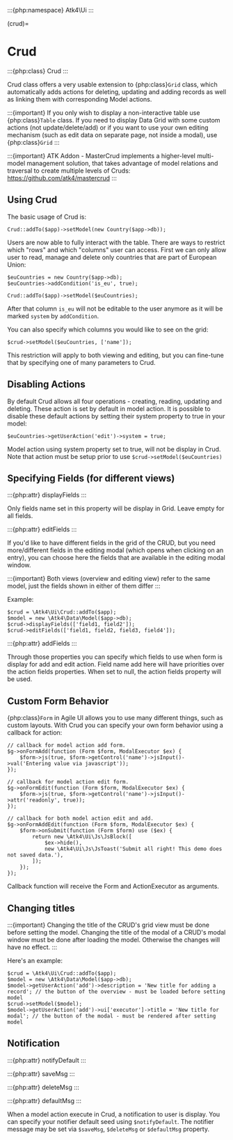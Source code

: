 :::{php:namespace} Atk4\Ui
:::

(crud)=

# Crud

:::{php:class} Crud
:::

Crud class offers a very usable extension to {php:class}`Grid` class, which automatically adds actions for deleting,
updating and adding records as well as linking them with corresponding Model actions.

:::{important}
If you only wish to display a non-interactive table use {php:class}`Table` class. If you need to
display Data Grid with some custom actions (not update/delete/add) or if you want to use your own editing
mechanism (such as edit data on separate page, not inside a modal), use {php:class}`Grid`
:::

:::{important}
ATK Addon - MasterCrud implements a higher-level multi-model management solution, that takes
advantage of model relations and traversal to create multiple levels of Cruds: https://github.com/atk4/mastercrud
:::

## Using Crud

The basic usage of Crud is:

```
Crud::addTo($app)->setModel(new Country($app->db));
```

Users are now able to fully interact with the table. There are ways to restrict which "rows" and which "columns" user
can access. First we can only allow user to read, manage and delete only countries that are part of European Union:

```
$euCountries = new Country($app->db);
$euCountries->addCondition('is_eu', true);

Crud::addTo($app)->setModel($euCountries);
```

After that column `is_eu` will not be editable to the user anymore as it will be marked `system` by `addCondition`.

You can also specify which columns you would like to see on the grid:

```
$crud->setModel($euCountries, ['name']);
```

This restriction will apply to both viewing and editing, but you can fine-tune that by specifying one of many
parameters to Crud.

## Disabling Actions

By default Crud allows all four operations - creating, reading, updating and deleting. These action is set by default in model
action. It is possible to disable these default actions by setting their system property to true in your model:

```
$euCountries->getUserAction('edit')->system = true;
```

Model action using system property set to true, will not be display in Crud. Note that action must be setup prior to use
`$crud->setModel($euCountries)`

## Specifying Fields (for different views)

:::{php:attr} displayFields
:::

Only fields name set in this property will be display in Grid. Leave empty for all fields.

:::{php:attr} editFields
:::

If you'd like to have different fields in the grid of the CRUD, but you need more/different fields in the editing modal (which opens when clicking on an entry),
you can choose here the fields that are available in the editing modal window.

:::{important}
Both views (overview and editing view) refer to the same model, just the fields shown in either of them differ
:::

Example:

```
$crud = \Atk4\Ui\Crud::addTo($app);
$model = new \Atk4\Data\Model($app->db);
$crud->displayFields(['field1, field2']);
$crud->editFields(['field1, field2, field3, field4']);
```

:::{php:attr} addFields
:::

Through those properties you can specify which fields to use when form is display for add and edit action.
Field name add here will have priorities over the action fields properties. When set to null, the action fields property
will be used.

## Custom Form Behavior

{php:class}`Form` in Agile UI allows you to use many different things, such as custom layouts. With Crud you can
specify your own form behavior using a callback for action:

```
// callback for model action add form.
$g->onFormAdd(function (Form $form, ModalExecutor $ex) {
    $form->js(true, $form->getControl('name')->jsInput()->val('Entering value via javascript'));
});

// callback for model action edit form.
$g->onFormEdit(function (Form $form, ModalExecutor $ex) {
    $form->js(true, $form->getControl('name')->jsInput()->attr('readonly', true));
});

// callback for both model action edit and add.
$g->onFormAddEdit(function (Form $form, ModalExecutor $ex) {
    $form->onSubmit(function (Form $form) use ($ex) {
        return new \Atk4\Ui\Js\JsBlock([
            $ex->hide(),
            new \Atk4\Ui\Js\JsToast('Submit all right! This demo does not saved data.'),
        ]);
    });
});
```

Callback function will receive the Form and ActionExecutor as arguments.

## Changing titles

:::{important}
Changing the title of the CRUD's grid view must be done before setting the model.
Changing the title of the modal of a CRUD's modal window must be done after loading the model.
Otherwise the changes will have no effect.
:::

Here's an example:

```
$crud = \Atk4\Ui\Crud::addTo($app);
$model = new \Atk4\Data\Model($app->db);
$model->getUserAction('add')->description = 'New title for adding a record'; // the button of the overview - must be loaded before setting model
$crud->setModel($model);
$model->getUserAction('add')->ui['executor']->title = 'New title for modal'; // the button of the modal - must be rendered after setting model
```

## Notification

:::{php:attr} notifyDefault
:::

:::{php:attr} saveMsg
:::

:::{php:attr} deleteMsg
:::

:::{php:attr} defaultMsg
:::

When a model action execute in Crud, a notification to user is display. You can specify your notifier default seed using
`$notifyDefault`. The notifier message may be set via `$saveMsg`, `$deleteMsg` or `$defaultMsg` property.
